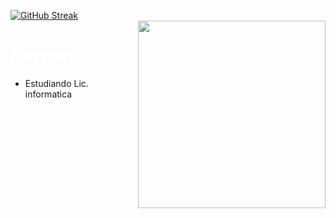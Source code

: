 [![GitHub Streak](https://streak-stats.demolab.com?user=Hernan404&theme=gotham&hide_border=true&exclude_days=Sun&card_width=1000)](https://git.io/streak-stats)  
 <img align="right" src="https://github.com/Hernan404/Hernan404/assets/83614099/cf3c7d58-2a17-4ecd-b0ec-1bbed76112b0" width="300"> 

<h1><span style="font-weight: bold; color: white;">Hernan </span></h1>

- Estudiando Lic. informatica


























